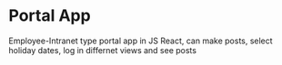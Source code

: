# Portal App 

Employee-Intranet type portal app in JS React, can make posts, select holiday dates, log in differnet views and see posts
